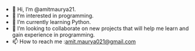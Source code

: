 - 👋 Hi, I’m @amitmaurya21.
- 👀 I’m interested in programming.
- 🌱 I’m currently learning Python.
- 💞️ I’m looking to collaborate on new projects that will help me learn and gain experience in programming.
- 📫 How to reach me :amit.maurya021@gmail.com

<!---
amitmaurya21/amitmaurya21 is a ✨ special ✨ repository because its `README.md` (this file) appears on your GitHub profile.
You can click the Preview link to take a look at your changes.
--->
